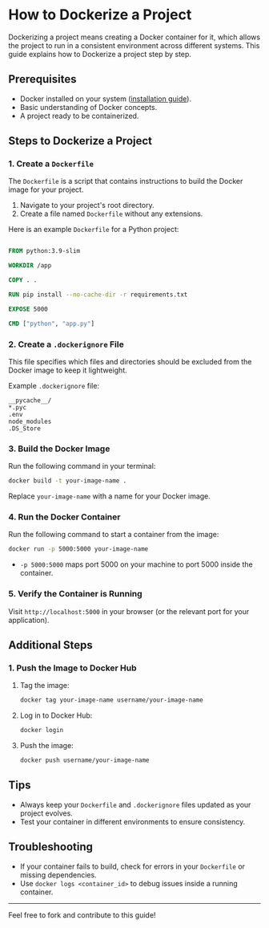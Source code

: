 # How to Dockerize a Project

Dockerizing a project means creating a Docker container for it, which allows the project to run in a consistent environment across different systems. This guide explains how to Dockerize a project step by step.

## Prerequisites
- Docker installed on your system ([installation guide](https://docs.docker.com/get-docker/)).
- Basic understanding of Docker concepts.
- A project ready to be containerized.

## Steps to Dockerize a Project

### 1. Create a `Dockerfile`
The `Dockerfile` is a script that contains instructions to build the Docker image for your project.

1. Navigate to your project's root directory.
2. Create a file named `Dockerfile` without any extensions.

Here is an example `Dockerfile` for a Python project:

```dockerfile

FROM python:3.9-slim

WORKDIR /app

COPY . .

RUN pip install --no-cache-dir -r requirements.txt

EXPOSE 5000

CMD ["python", "app.py"]
```

### 2. Create a `.dockerignore` File
This file specifies which files and directories should be excluded from the Docker image to keep it lightweight.

Example `.dockerignore` file:
```plaintext
__pycache__/
*.pyc
.env
node_modules
.DS_Store
```

### 3. Build the Docker Image
Run the following command in your terminal:
```bash
docker build -t your-image-name .
```
Replace `your-image-name` with a name for your Docker image.

### 4. Run the Docker Container
Run the following command to start a container from the image:
```bash
docker run -p 5000:5000 your-image-name
```
- `-p 5000:5000` maps port 5000 on your machine to port 5000 inside the container.

### 5. Verify the Container is Running
Visit `http://localhost:5000` in your browser (or the relevant port for your application).

## Additional Steps

### 1. Push the Image to Docker Hub
1. Tag the image:
   ```bash
   docker tag your-image-name username/your-image-name
   ```
2. Log in to Docker Hub:
   ```bash
   docker login
   ```
3. Push the image:
   ```bash
   docker push username/your-image-name
   ```

## Tips
- Always keep your `Dockerfile` and `.dockerignore` files updated as your project evolves.
- Test your container in different environments to ensure consistency.

## Troubleshooting
- If your container fails to build, check for errors in your `Dockerfile` or missing dependencies.
- Use `docker logs <container_id>` to debug issues inside a running container.

---
Feel free to fork and contribute to this guide!